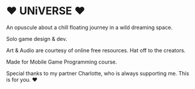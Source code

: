 # ♥ UNiVERSE ♥
An opuscule about a chill floating journey in a wild dreaming space.

Solo game design & dev.

Art & Audio are courtesy of online free resources. Hat off to the creators.

Made for Mobile Game Programming course.

Special thanks to my partner Charlotte, who is always supporting me. This is for you. ♥
